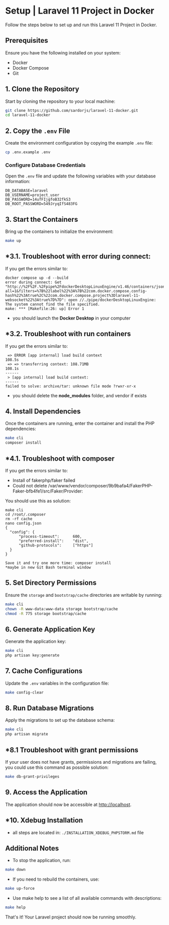 # Setup | Laravel 11 Project in Docker

Follow the steps below to set up and run this Laravel 11 Project in Docker.

## Prerequisites

Ensure you have the following installed on your system:
- Docker
- Docker Compose
- Git

## 1. Clone the Repository

Start by cloning the repository to your local machine:

```bash
git clone https://github.com/sardorjs/laravel-11-docker.git
cd laravel-11-docker
```

## 2. Copy the `.env` File

Create the environment configuration by copying the example `.env` file:

```bash
cp .env.example .env
```

### Configure Database Credentials

Open the `.env` file and update the following variables with your database information:

```env
DB_DATABASE=laravel
DB_USERNAME=project_user
DB_PASSWORD=14ufFIjgfoB32fkS3
DB_ROOT_PASSWORD=549JryqIfS483FG
```

## 3. Start the Containers

Bring up the containers to initialize the environment:

```bash
make up
```

## *3.1. Troubleshoot with error during connect:

If you get the errors similar to:

```
docker compose up -d --build
error during connect: Get "http://%2F%2F.%2Fpipe%2FdockerDesktopLinuxEngine/v1.46/containers/json?all=1&filters=%7B%22label%22%3A%7B%22com.docker.compose.config-hash%22%3Atrue%2C%22com.docker.compose.project%3Dlaravel-11-websocket%22%3Atrue%7D%7D": open //./pipe/dockerDesktopLinuxEngine: The system cannot find the file specified.
make: *** [Makefile:26: up] Error 1
```

- you should launch the **Docker Desktop** in your computer

## *3.2. Troubleshoot with run containers

If you get the errors similar to:

```
 => ERROR [app internal] load build context                                                                                                                                                                                  108.5s
 => => transferring context: 108.71MB                                                                                                                                                                                        108.1s 
------
 > [app internal] load build context:
------
failed to solve: archive/tar: unknown file mode ?rwxr-xr-x
```
- you should delete the **node_modules** folder, and vendor if exists


## 4. Install Dependencies

Once the containers are running, enter the container and install the PHP dependencies:

```bash
make cli
composer install
```

## *4.1. Troubleshoot with composer

If you get the errors similar to:
- Install of fakerphp/faker failed
- Could not delete /var/www/vendor/composer/9b9bafa4/FakerPHP-Faker-bfb4fe1/src/Faker/Provider:

You should use this as solution:

```
make cli
cd /root/.composer
rm -rf cache
nano config.json
{
  "config": {
	  "process-timeout":      600,
	  "preferred-install":    "dist",
	  "github-protocols":     ["https"]
  }
}

Save it and try one more time: composer install
*maybe in new Git Bash terminal window
```

## 5. Set Directory Permissions

Ensure the `storage` and `bootstrap/cache` directories are writable by running:

```bash
make cli
chown -R www-data:www-data storage bootstrap/cache
chmod -R 775 storage bootstrap/cache
```

## 6. Generate Application Key

Generate the application key:

```bash
make cli
php artisan key:generate
```

## 7. Cache Configurations

Update the `.env` variables in the configuration file:

```bash
make config-clear
```

## 8. Run Database Migrations

Apply the migrations to set up the database schema:

```bash
make cli
php artisan migrate
```

## *8.1 Troubleshoot with grant permissions
If your user does not have grants, permissions and migrations are failing, you could use this command as possible solution:
```bash
make db-grant-privileges
```

## 9. Access the Application

The application should now be accessible at [http://localhost](http://localhost).

## *10. Xdebug Installation

- all steps are located in: `./INSTALLATION_XDEBUG_PHPSTORM.md` file


## Additional Notes

- To stop the application, run:

```bash
make down
```

- If you need to rebuild the containers, use:

```bash
make up-force
```

- Use make help to see a list of all available commands with descriptions:

```bash
make help
```

That's it! Your Laravel project should now be running smoothly.
